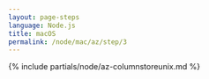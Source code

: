 ```yaml
---
layout: page-steps
language: Node.js
title: macOS
permalink: /node/mac/az/step/3
---
```


{% include partials/node/az-columnstoreunix.md %}
